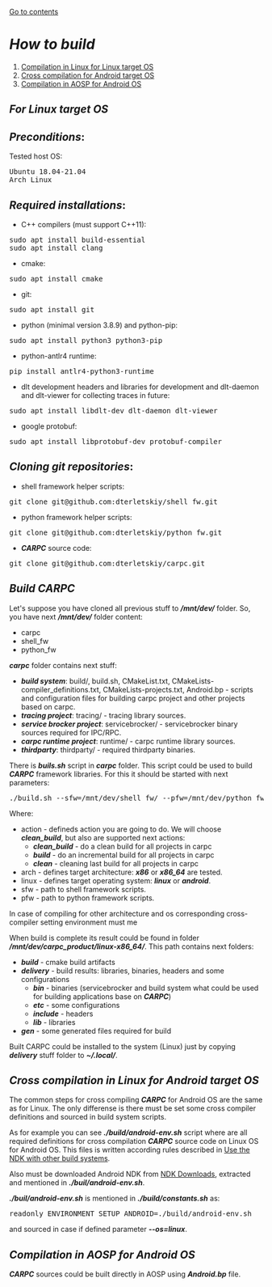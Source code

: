 [Go to contents](../README.md#table-of_contents)

# ***How to build***
   1. [Compilation in Linux for Linux target OS](#for-linux-target-os)
   2. [Cross compilation for Android target OS](#cross-compilation-in-linux-for-android-target-os)
   3. [Compilation in AOSP for Android OS](#compilation-in-aosp-for-android-os)

## ***For Linux target OS***

## ***Preconditions***:
Tested host OS:

<pre>
Ubuntu 18.04-21.04
Arch Linux
</pre>

## ***Required installations***:

 - C++ compilers (must support C++11):

<pre>
sudo apt install build-essential
sudo apt install clang
</pre>


 - cmake:

<pre>
sudo apt install cmake
</pre>


 - git:

<pre>
sudo apt install git
</pre>


 - python (minimal version 3.8.9) and python-pip:

<pre>
sudo apt install python3 python3-pip
</pre>


 - python-antlr4 runtime:

<pre>
pip install antlr4-python3-runtime
</pre>


 - dlt development headers and libraries for development and dlt-daemon and dlt-viewer for collecting traces in future:

<pre>
sudo apt install libdlt-dev dlt-daemon dlt-viewer
</pre>


 - google protobuf:

<pre>
sudo apt install libprotobuf-dev protobuf-compiler
</pre>


## ***Cloning git repositories***:

 - shell framework helper scripts:

<pre>
git clone git@github.com:dterletskiy/shell_fw.git
</pre>


 - python framework helper scripts:

<pre>
git clone git@github.com:dterletskiy/python_fw.git
</pre>


 - ***CARPC*** source code:

<pre>
git clone git@github.com:dterletskiy/carpc.git
</pre>


## ***Build CARPC***

Let's suppose you have cloned all previous stuff to ***/mnt/dev/*** folder. So, you have next ***/mnt/dev/*** folder content:
 - carpc
 - shell_fw
 - python_fw

***carpc*** folder contains next stuff:
   - ***build system***: build/, build.sh, CMakeList.txt, CMakeLists-compiler_definitions.txt, CMakeLists-projects.txt, Android.bp - scripts and configuration files for building carpc project and other projects based on carpc.
   - ***tracing project***: tracing/ - tracing library sources.
   - ***service brocker project***: servicebrocker/ - servicebrocker binary sources required for IPC/RPC.
   - ***carpc runtime project***: runtime/ - carpc runtime library sources.
   - ***thirdparty***: thirdparty/ - required thirdparty binaries.

There is ***buils.sh*** script in ***carpc*** folder. This script could be used to build ***CARPC*** framework libraries. For this it should be started with next parameters:

<pre>
./build.sh --sfw=/mnt/dev/shell_fw/ --pfw=/mnt/dev/python_fw/ --arch=x86_64 --os=linux --action=clean_build
</pre>

Where:
   - action - defineds action you are going to do. We will choose ***clean_build***, but also are supported next actions:
      - ***clean_build*** - do a clean build for all projects in carpc
      - ***build*** - do an incremental build for all projects in carpc
      - ***clean*** - cleaning last build for all projects in carpc
   - arch - defines target architecture: ***x86*** or ***x86_64*** are tested.
   - linux - defines target operating system: ***linux*** or ***android***.
   - sfw - path to shell framework scripts.
   - pfw - path to python framework scripts.

In case of compiling for other architecture and os corresponding cross-compiler setting environment must me

When build is complete its result could be found in folder ***/mnt/dev/carpc_product/linux-x86_64/***. This path contains next folders:
   - ***build*** - cmake build artifacts
   - ***delivery*** - build results: libraries, binaries, headers and some configurations
     - ***bin*** - binaries (servicebrocker and build system what could be used for building applications base on ***CARPC***)
     - ***etc*** - some configurations
     - ***include*** - headers
     - ***lib*** - libraries
   - ***gen*** - some generated files required for build

Built CARPC could be installed to the system (Linux) just by copying ***delivery*** stuff folder to ***~/.local/***.



## ***Cross compilation in Linux for Android target OS***

The common steps for cross compiling ***CARPC*** for Android OS are the same as for Linux. The only differense is there must be set some cross compiler definitions and sourced in build system scripts.

As for example you can see ***./build/android-env.sh*** script where are all required definitions for cross compilation ***CARPC*** source code on Linux OS for Android OS. This files is written according rules described in [Use the NDK with other build systems](https://developer.android.com/ndk/guides/other_build_systems).

Also must be downloaded Android NDK from [NDK Downloads](https://developer.android.com/ndk/downloads), extracted and mentioned in ***./buil/android-env.sh***.

***./buil/android-env.sh*** is mentioned in ***./build/constants.sh*** as:

<pre>
readonly ENVIRONMENT_SETUP_ANDROID=./build/android-env.sh
</pre>

and sourced in case if defined parameter ***--os=linux***.



## ***Compilation in AOSP for Android OS***

***CARPC*** sources could be built directly in AOSP using ***Android.bp*** file.
